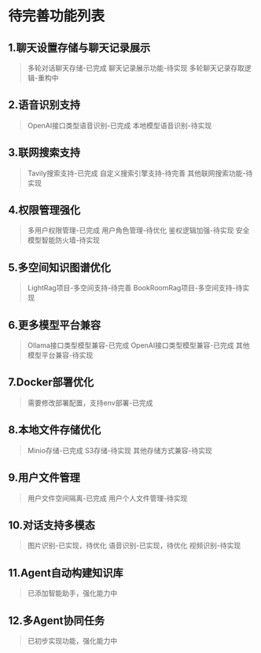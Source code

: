 # 待完善功能列表

## 1.聊天设置存储与聊天记录展示
> 多轮对话聊天存储-已完成
> 聊天记录展示功能-待实现
> 多轮聊天记录存取逻辑-重构中

## 2.语音识别支持
> OpenAI接口类型语音识别-已完成
> 本地模型语音识别-待实现

## 3.联网搜索支持
> Tavily搜索支持-已完成
> 自定义搜索引擎支持-待完善
> 其他联网搜索功能-待实现

## 4.权限管理强化
> 多用户权限管理-已完成
> 用户角色管理-待优化
> 鉴权逻辑加强-待实现
> 安全模型智能防火墙-待实现

## 5.多空间知识图谱优化
> LightRag项目-多空间支持-待完善
> BookRoomRag项目-多空间支持-待实现

## 6.更多模型平台兼容
> Ollama接口类型模型兼容-已完成
> OpenAI接口类型模型兼容-已完成
> 其他模型平台兼容-待实现

## 7.Docker部署优化
> 需要修改部署配置，支持env部署-已完成

## 8.本地文件存储优化
> Minio存储-已完成
> S3存储-待实现
> 其他存储方式兼容-待实现

## 9.用户文件管理
> 用户文件空间隔离-已完成
> 用户个人文件管理-待实现

## 10.对话支持多模态
> 图片识别-已实现，待优化
> 语音识别-已实现，待优化
> 视频识别-待实现

## 11.Agent自动构建知识库
> 已添加智能助手，强化能力中

## 12.多Agent协同任务
> 已初步实现功能，强化能力中

